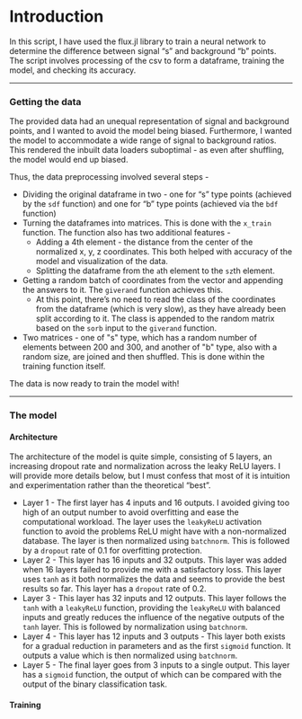 # Introduction
In this script, I have used the flux.jl library to train a neural network to determine the difference between signal “s” and background “b” points. The script involves processing of the csv to form a dataframe, training the model, and checking its accuracy.
***
### Getting the data
The provided data had an unequal representation of signal and background points, and I wanted to avoid the model being biased. Furthermore, I wanted the model to accommodate a wide range of signal to background ratios. This rendered the inbuilt data loaders suboptimal - as even after shuffling, the model would end up biased.

Thus, the data preprocessing involved several steps - 

* Dividing the original dataframe in two - one for “s” type points (achieved by the `sdf` function) and one for “b” type points (achieved via the `bdf` function)
* Turning the dataframes into matrices. This is done with the `x_train` function. The function also has two additional features - 
    * Adding a 4th element - the distance from the center of the normalized x, y, z coordinates. This both helped with accuracy of the model and visualization of the data.
    * Splitting the dataframe from the `a`th element to the `sz`th element.
* Getting a random batch of coordinates from the vector and appending the answers to it. The `giverand` function achieves this. 
    * At this point, there’s no need to read the class of the coordinates from the dataframe (which is very slow), as they have already been split according to it. The class is appended to the random matrix based on the `sorb` input to the `giverand` function.
* Two matrices - one of "s" type, which has a random number of elements between 200 and 300, and another of "b" type, also with a random size, are joined and then shuffled. This is done within the training function itself.

The data is now ready to train the model with!
***
### The model
#### Architecture
The architecture of the model is quite simple, consisting of 5 layers, an increasing dropout rate and normalization across the leaky ReLU layers. I will provide more details below, but I must confess that most of it is intuition and experimentation rather than the theoretical “best”.

* Layer 1 - The first layer has 4 inputs and 16 outputs. I avoided giving too high of an output number to avoid overfitting and ease the computational workload. The layer uses the `leakyReLU` activation function to avoid the problems ReLU might have with a non-normalized database. The layer is then normalized using `batchnorm`. This is followed by a `dropout` rate of 0.1 for overfitting protection.
* Layer 2 - This layer has 16 inputs and 32 outputs. This layer was added when 16 layers failed to provide me with a satisfactory loss. This layer uses `tanh` as it both normalizes the data and seems to provide the best results so far. This layer has a `dropout` rate of 0.2.
* Layer 3 - This layer has 32 inputs and 12 outputs. This layer follows the `tanh` with a `leakyReLU` function, providing the `leakyReLU` with balanced inputs and greatly reduces the influence of the negative outputs of the `tanh` layer. This is followed by normalization using `batchnorm`.
* Layer 4 - This layer has 12 inputs and 3 outputs - This layer both exists for a gradual reduction in parameters and as the first `sigmoid` function. It outputs a value which is then normalized using `batchnorm`.
* Layer 5 - The final layer goes from 3 inputs to a single output. This layer has a `sigmoid` function, the output of which can be compared with the output of the binary classification task. 

#### Training